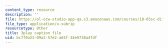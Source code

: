 ```yaml
---
content_type: resource
description: ''
file: https://ol-ocw-studio-app-qa.s3.amazonaws.com/courses/18-03sc-differential-equations-fall-2011/bc7f0a2309a257e2a65f34e9738a4fdf_3ejfkMHr_DE.vtt
file_type: application/x-subrip
resourcetype: Other
title: 3play caption file
uid: bc7f0a23-09a2-57e2-a65f-34e9738a4fdf
---
```

